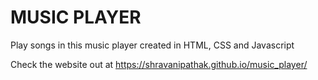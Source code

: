 # MUSIC PLAYER

Play songs in this music player created in HTML, CSS and Javascript

Check the website out at https://shravanipathak.github.io/music_player/
